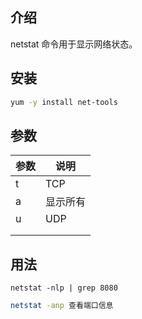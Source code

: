 ## 介绍
netstat 命令用于显示网络状态。



## 安装

```bash
yum -y install net-tools
```



## 参数

| 参数 | 说明     |
| ---- | -------- |
| t    | TCP      |
| a    | 显示所有 |
| u    | UDP      |
|      |          |
|      |          |



## 用法
```
netstat -nlp | grep 8080
```



```bash
netstat -anp 查看端口信息
```

